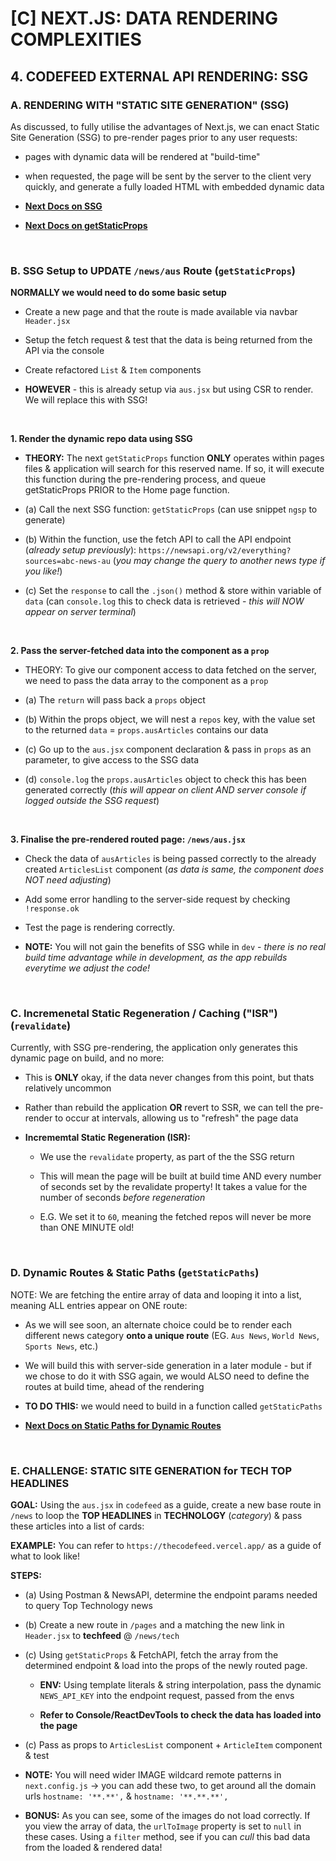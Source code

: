 # [C] NEXT.JS: DATA RENDERING COMPLEXITIES

## 4. CODEFEED EXTERNAL API RENDERING: SSG

### A. RENDERING WITH "STATIC SITE GENERATION" (SSG)

As discussed, to fully utilise the advantages of Next.js, we can enact Static Site Generation (SSG) to pre-render pages prior to any user requests:

  - pages with dynamic data will be rendered at "build-time" 
  
  - when requested, the page will be sent by the server to the client very quickly, and generate a fully loaded HTML with embedded dynamic data

  - [**Next Docs on SSG**](https://nextjs.org/docs/pages/building-your-application/rendering/static-site-generation)

  - [**Next Docs on getStaticProps**](https://nextjs.org/docs/pages/building-your-application/data-fetching/get-static-props)

&nbsp;

### B. SSG Setup to **UPDATE** `/news/aus` Route (`getStaticProps`)

**NORMALLY we would need to do some basic setup**

  - Create a new page and that the route is made available via navbar `Header.jsx`

  - Setup the fetch request & test that the data is being returned from the API via the console

  - Create refactored `List` & `Item` components

  - **HOWEVER** - this is already setup via `aus.jsx` but using CSR to render.  We will replace this with SSG!

&nbsp;

**1. Render the dynamic repo data using SSG**

  - **THEORY:** The next `getStaticProps` function **ONLY** operates within pages files & application will search for this reserved name.  If so, it will execute this function during the pre-rendering process, and queue getStaticProps PRIOR to the Home page function.

  - (a) Call the next SSG function: `getStaticProps` (can use snippet `ngsp` to generate)

  - (b) Within the function, use the fetch API to call the API endpoint (*already setup previously*): `https://newsapi.org/v2/everything?sources=abc-news-au` (*you may change the query to another news type if you like!*)

  - (c) Set the `response` to call the `.json()` method & store within variable of `data` (can `console.log` this to check data is retrieved - *this will NOW appear on server terminal*)

&nbsp;

**2. Pass the server-fetched data into the component as a `prop`**

  - THEORY: To give our component access to data fetched on the server, we need to pass the data array to the component as a `prop`

  - (a) The `return` will pass back a `props` object
  
  - (b) Within the props object, we will nest a `repos` key, with the value set to the returned `data` = `props.ausArticles` contains our data

  - (c) Go up to the `aus.jsx` component declaration & pass in `props` as an parameter, to give access to the SSG data

  - (d) `console.log` the `props.ausArticles` object to check this has been generated correctly (*this will appear on client AND server console if logged outside the SSG request*)

&nbsp;

**3. Finalise the pre-rendered routed page: `/news/aus.jsx`**

  - Check the data of `ausArticles` is being passed correctly to the already created `ArticlesList` component (*as data is same, the component does NOT need adjusting*)

  - Add some error handling to the server-side request by checking `!response.ok`

  - Test the page is rendering correctly.

  - **NOTE:** You will not gain the benefits of SSG while in `dev` - *there is no real build time advantage while in development, as the app rebuilds everytime we adjust the code!*

&nbsp;

### C. Incremenetal Static Regeneration / Caching ("ISR") (`revalidate`)

Currently, with SSG pre-rendering, the application only generates this dynamic page on build, and no more:

  - This is **ONLY** okay, if the data never changes from this point, but thats relatively uncommon

  - Rather than rebuild the application **OR** revert to SSR, we can tell the  pre-render to occur at intervals, allowing us to "refresh" the page data

  - **Incrememtal Static Regeneration (ISR):**

    - We use the `revalidate` property, as part of the the SSG return 

    - This will mean the page will be built at build time AND every number of seconds set by the revalidate property! It takes a value for the number of seconds *before regeneration*

    - E.G. We set it to `60`, meaning the fetched repos will never be more than ONE MINUTE old!

&nbsp;

### D. Dynamic Routes & Static Paths (`getStaticPaths`)

NOTE: We are fetching the entire array of data and looping it into a list, meaning ALL entries appear on ONE route:

  - As we will see soon, an alternate choice could be to render each different news category **onto a unique route** (EG. `Aus News`, `World News`, `Sports News`, etc.)

  - We will build this with server-side generation in a later  module - but if we chose to do it with SSG again, we would ALSO need to define the routes at build time, ahead of the rendering

  - **TO DO THIS:** we would need to build in a function called `getStaticPaths`

  - [**Next Docs on Static Paths for Dynamic Routes**](https://nextjs.org/docs/pages/building-your-application/data-fetching/get-static-paths)

&nbsp;

### E. CHALLENGE: STATIC SITE GENERATION for TECH TOP HEADLINES

**GOAL:** Using the `aus.jsx` in `codefeed` as a guide, create a new base route in `/news` to loop the **TOP HEADLINES** in **TECHNOLOGY** (*category*) & pass these articles into a list of cards:

**EXAMPLE:** You can refer to `https://thecodefeed.vercel.app/` as a guide of what to look like!

**STEPS:**

  - (a) Using Postman & NewsAPI, determine the endpoint params needed to query Top Technology news
  
  - (b) Create a new route in `/pages` and a matching the new link in `Header.jsx` to **techfeed** @ `/news/tech`

  - (c) Using `getStaticProps` & FetchAPI, fetch the array from the determined endpoint & load into the props of the newly routed page.  

    - **ENV:** Using template literals & string interpolation, pass the dynamic `NEWS_API_KEY` into the endpoint request, passed from the envs
  
    - **Refer to Console/ReactDevTools to check the data has loaded into the page**

  - (c) Pass as props to `ArticlesList` component + `ArticleItem` component & test

  - **NOTE:** You will need wider IMAGE wildcard remote patterns in `next.config.js` -> you can add these two, to get around all the domain urls `hostname: '**.**',` & `hostname: '**.**.**',`

  - **BONUS:** As you can see, some of the images do not load correctly.  If you view the array of data, the `urlToImage` property is set to `null` in these cases.  Using a `filter` method, see if you can *cull* this bad data from the loaded & rendered data!